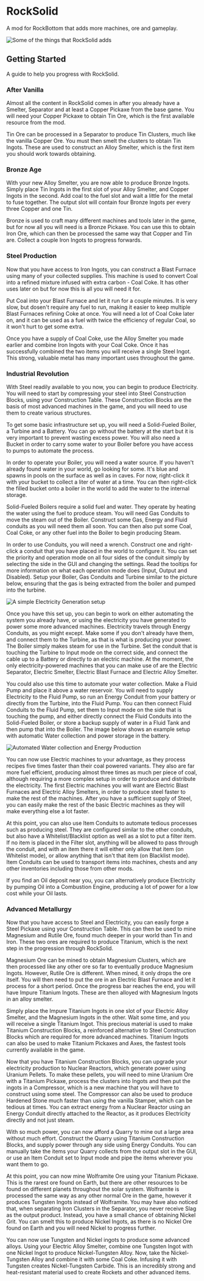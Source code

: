# RockSolid

A mod for RockBottom that adds more machines, ore and gameplay.

![Some of the things that RockSolid adds](http://i.imgur.com/w6ZCKBv.png)


## Getting Started

A guide to help you progress with RockSolid.

### After Vanilla

Almost all the content in RockSolid comes in after you already have a Smelter, Separator and at least a Copper Pickaxe from the base game. You will need your Copper Pickaxe to obtain Tin Ore, which is the first available resource from the mod.

Tin Ore can be processed in a Separator to produce Tin Clusters, much like the vanilla Copper Ore. You must then smelt the clusters to obtain Tin Ingots. These are used to construct an Alloy Smelter, which is the first item you should work towards obtaining.

### Bronze Age

With your new Alloy Smelter, you are now able to produce Bronze Ingots. Simply place Tin Ingots in the first slot of your Alloy Smelter, and Copper Ingots in the second. Add coal to the fuel slot and wait a little for the metal to fuse together. The output slot will contain four Bronze Ingots per every three Copper and one Tin.

Bronze is used to craft many different machines and tools later in the game, but for now all you will need is a Bronze Pickaxe. You can use this to obtain Iron Ore, which can then be processed the same way that Copper and Tin are. Collect a couple Iron Ingots to progress forwards.

### Steel Production

Now that you have access to Iron Ingots, you can construct a Blast Furnace using many of your collected supplies. This machine is used to convert Coal into a refined mixture infused with extra carbon - Coal Coke. It has other uses later on but for now this is all you will need it for.

Put Coal into your Blast Furnace and let it run for a couple minutes. It is very slow, but dosen't require any fuel to run, making it easier to keep multiple Blast Furnaces refining Coke at once. You will need a lot of Coal Coke later on, and it can be used as a fuel with twice the efficiency of regular Coal, so it won't hurt to get some extra.

Once you have a supply of Coal Coke, use the Alloy Smelter you made earlier and combine Iron Ingots with your Coal Coke. Once it has successfully combined the two items you will receive a single Steel Ingot. This strong, valuable metal has many important uses throughout the game.

### Industrial Revolution

With Steel readily available to you now, you can begin to produce Electricity. You will need to start by compressing your steel into Steel Construction Blocks, using your Construction Table. These Construction Blocks are the basis of most advanced machines in the game, and you will need to use them to create various structures.

To get some basic infrastructure set up, you will need a Solid-Fueled Boiler, a Turbine and a Battery. You can go without the battery at the start but it is very important to prevent wasting excess power. You will also need a Bucket in order to carry some water to your Boiler before you have access to pumps to automate the process.

In order to operate your Boiler, you will need a water source. If you haven't already found water in your world, go looking for some. It's blue and spawns in pools on the surface as well as in caves. For now, right-click it with your bucket to collect a liter of water at a time. You can then right-click the filled bucket onto a boiler in the world to add the water to the internal storage.

Solid-Fueled Boilers require a solid fuel and water. They operate by heating the water using the fuel to produce steam. You will need Gas Conduits to move the steam out of the Boiler. Construct some Gas, Energy and Fluid conduits as you will need them all soon. You can then also put some Coal, Coal Coke, or any other fuel into the Boiler to begin producing Steam.

In order to use Conduits, you will need a wrench. Construct one and right-click a conduit that you have placed in the world to configure it. You can set the priority and operation mode on all four sides of the conduit simply by selecting the side in the GUI and changing the settings. Read the tooltips for more information on what each operation mode does (Input, Output and Disabled). Setup your Boiler, Gas Conduits and Turbine similar to the picture below, ensuring that the gas is being extracted from the boiler and pumped into the turbine.

![A simple Electricity Generation setup](http://i.imgur.com/8139lUc.png)

Once you have this set up, you can begin to work on either automating the system you already have, or using the electricity you have generated to power some more advanced machines. Electricity travels through Energy Conduits, as you might except. Make some if you don't already have them, and connect them to the Turbine, as that is what is producing your power. The Boiler simply makes steam for use in the Turbine. Set the conduit that is touching the Turbine to Input mode on the correct side, and connect the cable up to a Battery or directly to an electric machine. At the moment, the only electricity-powered machines that you can make use of are the Electric Separator, Electric Smelter, Electric Blast Furnace and Electric Alloy Smelter. 

You could also use this time to automate your water collection. Make a Fluid Pump and place it above a water reservoir. You will need to supply Electricity to the Fluid Pump, so run an Energy Conduit from your battery or directly from the Turbine, into the Fluid Pump. You can then connect Fluid Conduits to the Fluid Pump, set them to Input mode on the side that is touching the pump, and either directly connect the Fluid Conduits into the Solid-Fueled Boiler, or store a backup supply of water in a Fluid Tank and then pump that into the Boiler. The image below shows an example setup with automatic Water collection and power storage in the battery.

![Automated Water collection and Energy Production](http://i.imgur.com/soJmYLq.png)

You can now use Electric machines to your advantage, as they process recipes five times faster than their coal powered variants. They also are far more fuel efficient, producing almost three times as much per piece of coal, although requiring a more complex setup in order to produce and distribute the electricity. The first Electric machines you will want are Electric Blast Furnaces and Electric Alloy Smelters, in order to produce steel faster to make the rest of the machines. After you have a sufficient supply of Steel, you can easily make the rest of the basic Electric machines as they will make everything else a lot faster.

At this point, you can also use Item Conduits to automate tedious processes such as producing steel. They are configured similar to the other conduits, but also have a Whitelist/Blacklist option as well as a slot to put a filter item. If no item is placed in the Filter slot, anything will be allowed to pass through the conduit, and with an item there it will either only allow that item (on Whitelist mode), or allow anything that isn't that item (on Blacklist mode). Item Conduits can be used to transport items into machines, chests and any other inventories including those from other mods.

If you find an Oil deposit near you, you can alternatively produce Electricity by pumping Oil into a Combustion Engine, producing a lot of power for a low cost while your Oil lasts.

### Advanced Metallurgy

Now that you have access to Steel and Electricity, you can easily forge a Steel Pickaxe using your Construction Table. This can then be used to mine Magnesium and Rutile Ore, found much deeper in your world than Tin and Iron. These two ores are required to produce Titanium, which is the next step in the progression through RockSolid.

Magnesium Ore can be mined to obtain Magnesium Clusters, which are then processed like any other ore so far to eventually produce Magnesium Ingots. However, Rutile Ore is different. When mined, it only drops the ore itself. You will then need to put the ore in an Electric Blast Furnace and let it process for a short period. Once the progress bar reaches the end, you will have Impure Titanium Ingots. These are then alloyed with Magnesium Ingots in an alloy smelter.

Simply place the Impure Titanium Ingots in one slot of your Electric Alloy Smelter, and the Magnesium Ingots in the other. Wait some time, and you will receive a single Titanium Ingot. This precious material is used to make Titanium Construction Blocks, a reinforced alternative to Steel Construction Blocks which are required for more advanced machines. Titanium Ingots can also be used to make Titanium Pickaxes and Axes, the fastest tools currently available in the game.

Now that you have Titanium Construction Blocks, you can upgrade your electricity production to Nuclear Reactors, which generate power using Uranium Pellets. To make these pellets, you will need to mine Uranium Ore with a Titanium Pickaxe, process the clusters into Ingots and then put the ingots in a Compressor, which is a new machine that you will have to construct using some steel. The Compressor can also be used to produce Hardened Stone much faster than using the vanilla Stamper, which can be tedious at times. You can extract energy from a Nuclear Reactor using an Energy Conduit directly attached to the Reactor, as it produces Electricity directly and not just steam.

With so much power, you can now afford a Quarry to mine out a large area without much effort. Construct the Quarry using Titanium Construction Blocks, and supply power through any side using Energy Conduits. You can manually take the items your Quarry collects from the output slot in the GUI, or use an Item Conduit set to Input mode and pipe the items wherever you want them to go.

At this point, you can now mine Wolframite Ore using your Titanium Pickaxe. This is the rarest ore found on Earth, but there are other resources to be found on different planets throughout the solar system. Wolframite is processed the same way as any other normal Ore in the game, however it produces Tungsten Ingots instead of Wolframite. You may have also noticed that, when separating Iron Clusters in the Separator, you never receive Slag as the output product. Instead, you have a small chance of obtaining Nickel Grit. You can smelt this to produce Nickel Ingots, as there is no Nickel Ore found on Earth and you will need Nickel to progress further.

You can now use Tungsten and Nickel ingots to produce some advanced alloys. Using your Electric Alloy Smelter, combine one Tungsten Ingot with one Nickel Ingot to produce Nickel-Tungsten Alloy. Now, take the Nickel-Tungsten Alloy and combine it with some Coal Coke. Infusing it with Tungsten creates Nickel-Tungsten Carbide. This is an incredibly strong and heat-resistant material used to create Rockets and other advanced items.